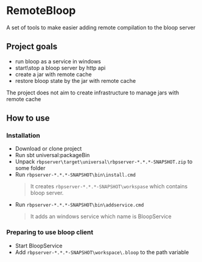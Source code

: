 # RemoteBloop
A set of tools to make easier adding remote compilation to the bloop server

## Project goals
- run bloop as a service in windows 
- start\stop a bloop server by http api
- create a jar with remote cache 
- restore bloop state by the jar with remote cache

The project does not aim to create infrastructure to manage jars with remote cache

## How to use 

### Installation
- Download or clone project 
- Run sbt universal:packageBin 
- Unpack `rbpserver\target\universal\rbpserver-*.*.*-SNAPSHOT.zip` to some folder
- Run `rbpserver-*.*.*-SNAPSHOT\bin\install.cmd`
  >It creates `rbpserver-*.*.*-SNAPSHOT\workspase` which contains bloop server. 
- Run `rbpserver-*.*.*-SNAPSHOT\bin\addservice.cmd`
  >It adds an windows service which name is BloopService
  
### Preparing to use bloop client 
- Start BloopService
- Add `rbpserver-*.*.*-SNAPSHOT\workspace\.bloop` to the path variable



